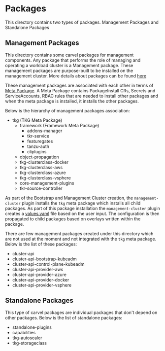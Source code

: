 # Packages

This directory contains two types of packages. Management Packages and Standalone Packages

## Management Packages

This directory contains some carvel packages for management components. Any package that performs the role of managing and operating a workload cluster is a Management package. These management packages are purpose-built to be installed on the management cluster. More details about packages can be found [here](../docs/packages/definitions.md)

These management packages are associated with each other in terms of [Meta Package](../docs/packages/definitions.md#meta-package). A Meta Package contains PackageInstall CRs, Secrets and ServiceAccounts, RBAC rules that are needed to install other packages and when the meta package is installed, it installs the other packages.

Below is the hierarchy of management packages association:

- tkg (TKG Meta Package)
  - framework (Framework Meta Package)
    - addons-manager
    - tkr-service
    - featuregates
    - tanzu-auth
    - cliplugins
  - object-propagation
  - tkg-clusterclass-docker
  - tkg-clusterclass-aws
  - tkg-clusterclass-azure
  - tkg-clusterclass-vsphere
  - core-management-plugins
  - tkr-source-controller

As part of the Bootstrap and Management Cluster creation, the `management-cluster` plugin installs the `tkg` meta package which installs all child packages. As part of this package installation the `management-cluster` plugin creates a [values.yaml](./tkg/bundle/config/values.yaml) file based on the user input. The configuration is then propagated to child packages based on overlays written within the package.

There are few management packages created under this directory which are not used at the moment and not integrated with the `tkg` meta package. Below is the list of these packages:

- cluster-api
- cluster-api-bootstrap-kubeadm
- cluster-api-control-plane-kubeadm
- cluster-api-provider-aws
- cluster-api-provider-azure
- cluster-api-provider-docker
- cluster-api-provider-vsphere

## Standalone Packages

This type of carvel packages are individual packages that don't depend on other packages. Below is the list of standalone packages:

- standalone-plugins
- capabilities
- tkg-autoscaler
- tkg-storageclass
